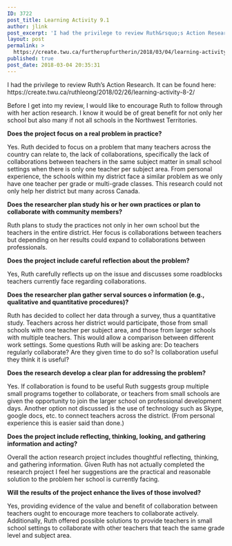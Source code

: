```yaml
---
ID: 3722
post_title: Learning Activity 9.1
author: jlink
post_excerpt: 'I had the privilege to review Ruth&rsquo;s Action Research. It can be found here: https://create.twu.ca/ruthleong/2018/02/26/learning-activity-8-2/ Before I get into my review, I would like to encourage Ruth to follow through with her action research. I know it would be of great benefit for not only her school but also many if not all schools in &hellip; <p><a href="https://create.twu.ca/furtherupfurtherin/2018/03/04/learning-activity-9-1/">Continue reading<span> "Learning Activity 9.1"</span></a></p>'
layout: post
permalink: >
  https://create.twu.ca/furtherupfurtherin/2018/03/04/learning-activity-9-1/
published: true
post_date: 2018-03-04 20:35:31
---
```

<p>I had the privilege to review Ruth&#8217;s Action Research. It can be found here: https://create.twu.ca/ruthleong/2018/02/26/learning-activity-8-2/</p>
<p>Before I get into my review, I would like to encourage Ruth to follow through with her action research. I know it would be of great benefit for not only her school but also many if not all schools in the Northwest Territories.</p>
<p><strong>Does the project focus on a real problem in practice?</strong></p>
<p>Yes. Ruth decided to focus on a problem that many teachers across the country can relate to, the lack of collaborations, specifically the lack of collaborations between teachers in the same subject matter in small school settings when there is only one teacher per subject area. From personal experience, the schools within my district face a similar problem as we only have one teacher per grade or multi-grade classes. This research could not only help her district but many across Canada.</p>
<p><strong>Does the researcher plan study his or her own practices or plan to collaborate with community members?</strong></p>
<p>Ruth plans to study the practices not only in her own school but the teachers in the entire district. Her focus is collaborations between teachers but depending on her results could expand to collaborations between professionals.</p>
<p><strong>Does the project include careful reflection about the problem?</strong></p>
<p>Yes, Ruth carefully reflects up on the issue and discusses some roadblocks teachers currently face regarding collaborations.</p>
<p><strong>Does the researcher plan gather serval sources o information (e.g., qualitative and quantitative procedures)?</strong></p>
<p>Ruth has decided to collect her data through a survey, thus a quantitative study. Teachers across her district would participate, those from small schools with one teacher per subject area, and those from larger schools with multiple teachers. This would allow a comparison between different work settings. Some questions Ruth will be asking are: Do teachers regularly collaborate? Are they given time to do so? Is collaboration useful they think it is useful?</p>
<p><strong>Does the research develop a clear plan for addressing the problem?</strong></p>
<p>Yes. If collaboration is found to be useful Ruth suggests group multiple small programs together to collaborate, or teachers from small schools are given the opportunity to join the larger school on professional development days. Another option not discussed is the use of technology such as Skype, google docs, etc. to connect teachers across the district. (From personal experience this is easier said than done.)</p>
<p><strong>Does the project include reflecting, thinking, looking, and gathering information and acting?</strong></p>
<p>Overall the action research project includes thoughtful reflecting, thinking, and gathering information. Given Ruth has not actually completed the research project I feel her suggestions are the practical and reasonable solution to the problem her school is currently facing.</p>
<p><strong>Will the results of the project enhance the lives of those involved?</strong></p>
<p>Yes, providing evidence of the value and benefit of collaboration between teachers ought to encourage more teachers to collaborate actively. Additionally, Ruth offered possible solutions to provide teachers in small school settings to collaborate with other teachers that teach the same grade level and subject area.</p>